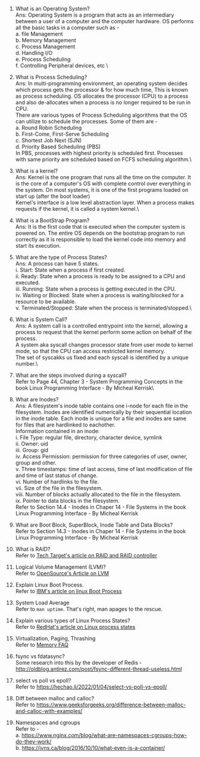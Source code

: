 1. What is an Operating System? \
Ans: Operating System is a program that acts as an intermediary between a user of a computer and the computer hardware. OS performs all the basic tasks in a computer such as -\
a. file Management \
b. Memory Management \
c. Process Management \
d. Handling I/O \
e. Process Scheduling \
f. Controlling Peripheral devices, etc \

1. What is Process Scheduling? \
Ans: In multi-programming environment, an operating system decides which process gets the processor & for how much time, This is known as process scheduling. OS allocates the processor (CPU) to a process and also de-allocates when a process is no longer required to be run in CPU. \
There are various types of Process Scheduling algorithms that the OS can utilize to schedule the processes. Some of them are -\
a. Round Robin Scheduling \
b. First-Come, First-Serve Scheduling \
c. Shortest Job Next (SJN) \
d. Priority Based Scheduling (PBS) \
In PBS, processes with highest priority is scheduled first. Processes with same priority are scheduled based on FCFS scheduling algorithm.\

1. What is a kernel? \
Ans: Kernel is the one program that runs all the time on the computer. It is the core of a computer's OS with complete control over everything in the system. On most systems, it is one of the first programs loaded on start up (after the boot loader) \
Kernel's interface is a low level abstraction layer. When a process makes requests if the kernel, it is called a system kernel.\

1. What is a BootStrap Program? \
Ans: It is the first code that is executed when the computer system is powered on. The entire OS depends on the bootstrap program to run correctly as it is responsible to load the kernel code into memory and start its execution.

1. What are the type of Process States? \
Ans: A process can have 5 states. \
i. Start: State when a process if first created.\
ii. Ready: State when a process is ready to be assigned to a CPU and executed.\
iii. Running: State when a process is getting executed in the CPU.\
iv. Waiting or Blocked: State when a process is waiting/blocked for a resource to be available.\
v. Terminated/Stopped: State when the process is terminated/stopped.\ 

1. What is System Call? \
Ans: A system call is a controlled entrypoint into the kernel, allowing a process to request that the kernel perform some action on behalf of the process.\
A system aka syscall changes processor state from user mode to kernel mode, so that the CPU can access restricted kernel memory.\
The set of syscakks us fixed and each syscall is identified by a unique number.\

1. What are the steps involved during a syscall? \
Refer to Page 44, Chapter 3 - System Programming Concepts in the book Linux Programming Interface - By Micheal Kerrisk\

1. What are Inodes? \
Ans: A filesystem's inode table contains one i-node for each file in the filesystem. Inodes are identified numerically by their sequential location in the inode table. Each inode is unique for a file and inodes are same for files that are hardlinked to eachother.\
Information contained in an inode:\
i. File Type: regular file, directory, character device, symlink\
ii. Owner: uid\
iii. Group: gid\
iv. Access Permission: permission for three categories of user, owner, group and other.\
v. Three timestamps: time of last access, time of last modification of file and time of last status of change.\
vi. Number of hardlinks to the file.\
vii. Size of the file in the filesystem.\
viii. Number of blocks actually allocated to the file in the filesystem.\
ix. Pointer to data blocks in the filesystem.\
Refer to Section 14.4 - Inodes in Chaper 14 - File Systems in the book Linux Programming Interface - By Micheal Kerrisk

1. What are Boot Block, SuperBlock, Inode Table and Data Blocks? \
Refer to Section 14.3 - Inodes in Chaper 14 - File Systems in the book Linux Programming Interface - By Micheal Kerrisk

1. What is RAID? \
Refer to [Tech Target's article on RAID and RAID controller](https://www.techtarget.com/searchstorage/definition/RAID)

1. Logical Volume Management (LVM)? \
Refer to [OpenSource's Article on LVM](https://opensource.com/business/16/9/linux-users-guide-lvm)

1. Explain Linux Boot Process. \
Refer to [IBM's article on linux Boot Process](https://developer.ibm.com/articles/l-linuxboot/)

1. System Load Average\
Refer to `man uptime`. That's right, man apages to the rescue.

1. Explain various types of Linux Process States? \
Refer to [RedHat's article on Linux process states](https://access.redhat.com/sites/default/files/attachments/processstates_20120831.pdf)

1. Virtualization, Paging, Thrashing\
Refer to [Memory FAQ](https://landley.net/writing/memory-faq.txt)

1. fsync vs fdatasync? \
Some research into this by the developer of Redis - http://oldblog.antirez.com/post/fsync-different-thread-useless.html

1. select vs poll vs epoll? \
Refer to https://hechao.li/2022/01/04/select-vs-poll-vs-epoll/

1. Diff between malloc and calloc? \
Refer to https://www.geeksforgeeks.org/difference-between-malloc-and-calloc-with-examples/

1. Namespaces and cgroups \
Refer to - \
a. https://www.nginx.com/blog/what-are-namespaces-cgroups-how-do-they-work/ \
b. https://jvns.ca/blog/2016/10/10/what-even-is-a-container/
